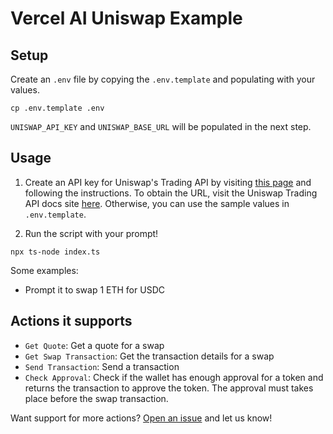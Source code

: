 # Vercel AI Uniswap Example

## Setup

Create an `.env` file by copying the `.env.template` and populating with your values.

```
cp .env.template .env
```

`UNISWAP_API_KEY` and `UNISWAP_BASE_URL` will be populated in the next step.

## Usage

1. Create an API key for Uniswap's Trading API by visiting [this page](https://hub.uniswap.org/) and following the instructions. To obtain the URL, visit the Uniswap Trading API docs site [here](https://uniswap-docs.readme.io/reference/trading-flow). Otherwise, you can use the sample values in `.env.template`.

2. Run the script with your prompt!

```
npx ts-node index.ts
```

Some examples:

* Prompt it to swap 1 ETH for USDC

## Actions it supports

- `Get Quote`: Get a quote for a swap
- `Get Swap Transaction`: Get the transaction details for a swap
- `Send Transaction`: Send a transaction
- `Check Approval`: Check if the wallet has enough approval for a token and returns the transaction to approve the token. The approval must takes place before the swap transaction.

Want support for more actions? [Open an issue](https://github.com/frog-sdk/frog-sdk/issues) and let us know!
